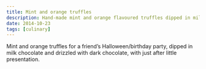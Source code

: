 ```yaml
---
title: Mint and orange truffles
description: Hand-made mint and orange flavoured truffles dipped in milk chocolate.
date: 2014-10-23
tags: [culinary]
---
```

Mint and orange truffles for a friend’s Halloween/birthday party, dipped in milk chocolate and drizzled with dark chocolate, with just after little presentation.
